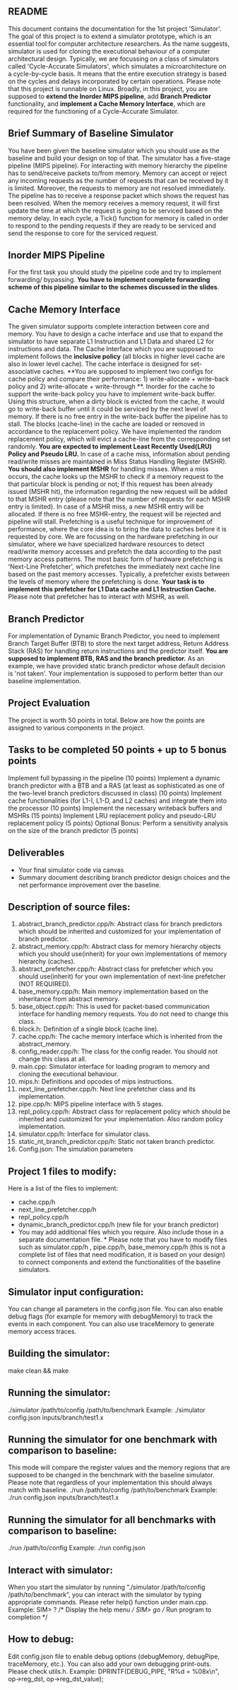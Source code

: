 README
-------------
This document contains the documentation for the 1st project 'Simulator'. The goal of this project is to extend a simulator prototype, which is an essential tool for computer architecture researchers. As the name suggests, simulator is used for cloning the executional behaviour of a computer architectural design. Typically, we are focussing on a class of simulators called 'Cycle-Accurate Simulators', which simulates a microarchitecture on a cycle-by-cycle basis. It means that the entire execution strategy is based on the cycles and delays incorporated by certain operations. Please note that this project is runnable on Linux.
Broadly, in this project, you are supposed to **extend the Inorder MIPS pipeline**, add **Branch Predictor** functionality, and **implement a Cache Memory Interface**, which are required for the functioning of a Cycle-Accurate Simulator.

Brief Summary of Baseline Simulator
-------------------------------------------------
You have been given the baseline simulator which you should use as the baseline and build your design on top of that. The simulator has a five-stage pipeline (MIPS pipeline). For interacting with memory hierarchy the pipeline has to send/receive packets to/from memory. Memory can accept or reject any incoming requests as the number of requests that can be received by it is limited. Moreover, the requests to memory are not resolved immediately. The pipeline has to receive a response packet which shows the request has been resolved. When the memory receives a memory request, it will first update the time at which the request is going to be serviced based on the memory delay. In each cycle, a Tick() function for memory is called in order to respond to the pending requests if they are ready to be serviced and send the response to core for the serviced request.

Inorder MIPS Pipeline
--------------------------------
For the first task you should study the pipeline code and try to implement forwarding/ bypassing. **You have to implement complete forwarding scheme of this pipeline similar to the schemes discussed in the slides**.

Cache Memory Interface
----------------------------------
The given simulator supports complete interaction between core and memory. You have to design a cache interface and use that to expand the simulator to have separate L1 Instruction and L1 Data and shared L2 for instructions and data.
The Cache Interface which you are supposed to implement follows the **inclusive policy** (all blocks in higher level cache are also in lower level cache). The cache interface is designed for set-associative caches.
**You are supposed to implement two configs for cache policy and compare their performance: 1) write-allocate + write-back policy and 2) write-allocate + write-through **. Inorder for the cache to support the write-back policy you have to implement write-back buffer. Using this structure, when a dirty block is evicted from the cache, it would go to write-back buffer until it could be serviced by the next level of memory. If there is no free entry in the write-back buffer the pipeline has to stall.
The blocks (cache-line) in the cache are loaded or removed in accordance to the replacement policy. We have implemented the random replacement policy, which will evict a cache-line from the corresponding set randomly. **You are expected to implement Least Recently Used(LRU) Policy and Pseudo LRU.**
In case of a cache miss, information about pending read/write misses are maintained in Miss Status Handling Register (MSHR). **You should also implement MSHR** for handling misses. When a miss occurs, the cache looks up the MSHR to check if a memory request to the that particular block is pending or not; If this request has been already issued (MSHR hit), the information regarding the new request will be added to that MSHR entry (please note that the number of requests for each MSHR entry is limited). In case of a MSHR miss, a new MSHR entry will be allocated. If there is no free MSHR-entry, the request will be rejected and pipeline will stall.
Prefetching is a useful technique for improvement of performance, where the core idea is to bring the data to caches before it is requested by core. We are focussing on the hardware prefetching in our simulator, where we have specialized hardware resources to detect read/write memory accesses and prefetch the data according to the past memory access patterns. The most basic form of hardware prefetching is 'Next-Line Prefetcher', which prefetches the immediately next cache line based on the past memory accesses. Typically, a prefetcher exists between the levels of memory where the prefetching is done. **Your task is to implement this prefetcher for L1 Data cache and L1 Instruction Cache.** Please note that prefetcher has to interact with MSHR, as well.

Branch Predictor
-----------------------
For implementation of Dynamic Branch Predictor, you need to implement Branch Target Buffer (BTB) to store the next target address, Return Address Stack (RAS) for handling return instructions and the predictor itself. **You are supposed to implement BTB, RAS and the branch predictor.** As an example, we have provided static branch predictor whose default decision is 'not taken'. Your implementation is supposed to perform better than our baseline implementation.

Project Evaluation
------------------------
The project is worth 50 points in total. Below are how the points are assigned to various components in the project.

Tasks to be completed 50 points + up to 5 bonus points
--------------------------------
Implement full bypassing in the pipeline (10 points)
Implement a dynamic branch predictor with a BTB and a RAS (at least as sophisticated as one of the two-level branch predictors discussed in class) (10 points)
Implement cache functionalities (for L1-I, L1-D, and L2 caches) and integrate them into the processor (10 points)
Implement the necessary writeback buffers and MSHRs (15 points)
Implement LRU replacement policy and pseudo-LRU replacement policy (5 points)
Optional Bonus: Perform a sensitivity analysis on the size of the branch predictor (5 points)


Deliverables
----------------
- Your final simulator code via canvas
- Summary document describing branch predictor design choices and the net performance improvement over the baseline.

Description of source files:
----------------------------------
1. abstract_branch_predictor.cpp/h: Abstract class for branch predictors which should be inherited and customized for your implementation of branch predictor.
2. abstract_memory.cpp/h: Abstract class for memory hierarchy objects which you should use(inherit) for your own implementations of memory hierarchy (caches).
3. abstract_prefetcher.cpp/h: Abstract class for prefetcher which you should use(inherit) for your own implementation of next-line prefetcher (NOT REQUIRED).
4. base_memory.cpp/h: Main memory implementation based on the inheritance from abstract memory.
5. base_object.cpp/h: This is used for packet-based communication interface for handling memory requests. You do not need to change this class.
6. block.h: Definition of a single block (cache line).
7. cache.cpp/h: The cache memory interface which is inherited from the abstract_memory.
8. config_reader.cpp/h: The class for the config reader. You should not change this class at all.
9. main.cpp: Simulator interface for loading program to memory and cloning the executional behaviour.
10. mips.h: Definitions and opcodes of mips instructions.
11. next_line_prefetcher.cpp/h: Next line prefetcher class and its implementation.
12. pipe.cpp/h: MIPS pipeline interface with 5 stages.
13. repl_policy.cpp/h: Abstract class for replacement policy which should be inherited and customized for your implementation. Also random policy implementation.
14. simulator.cpp/h: Interface for simulator class.
15. static_nt_branch_predictor.cpp/h: Static not taken branch predictor.
16. Config.json: The simulation parameters

Project 1 files to modify:
--------------------------------
Here is a list of the files to implement:
* cache.cpp/h
* next_line_prefetcher.cpp/h
* repl_policy.cpp/h
* dynamic_branch_predictor.cpp/h (new file for your branch predictor)
* You may add additional files which you require. Also include those in a separate documentation file. *
Please note that you have to modify files such as simulator.cpp/h , pipe.cpp/h, base_memory.cpp/h (this is not a complete list of files that need modification, it is based on your design) to connect components and extend the functionalities of the baseline simulators.

Simulator input configuration:
--------------------------------------
You can change all parameters in the config.json file.
You can also enable debug flags (for example for memory with debugMemory) to track the events in each component.
You can also use traceMemory to generate memory access traces.

Building the simulator:
-----------------------------
make clean && make

Running the simulator:
------------------------------
./simulator /path/to/config /path/to/benchmark
Example: ./simulator config.json inputs/branch/test1.x

Running the simulator for one benchmark with comparison to baseline:
---------------------------------------------------------------------------------------------
This mode will compare the register values and the memory regions that are supposed to be changed in the benchmark with the baseline simulator. Please note that regardless of your implementation this should always match with baseline.
./run /path/to/config /path/to/benchmark
Example: ./run config.json inputs/branch/test1.x

Running the simulator for all benchmarks with comparison to baseline:
---------------------------------------------------------------------------------------------
./run /path/to/config
Example: ./run config.json

Interact with simulator:
------------------------------
When you start the simulator by running “./simulator /path/to/config /path/to/benchmark”, you can interact with the simulator by typing appropriate commands. Please refer help() function under main.cpp.
Example: SIM> ?    /* Display the help menu */
        SIM> go    /* Run program to completion */

How to debug:
-------------------
Edit config.json file to enable debug options (debugMemory, debugPipe, traceMemory, etc.).
You can also add your own debugging print-outs. Please check utils.h.
Example: DPRINTF(DEBUG_PIPE, "R%d = %08x\n", op->reg_dst, op->reg_dst_value);

